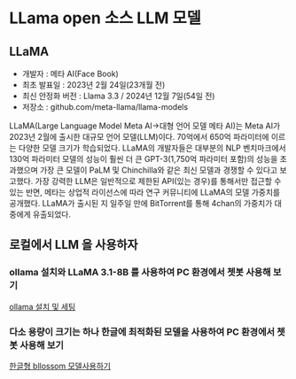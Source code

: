 # LLama open 소스 LLM 모델

## LLaMA

- 개발자 : 메타 AI(Face Book)
- 최초 발표일 : 2023년 2월 24일(23개월 전)
- 최신 안정화 버전 : Llama 3.3 / 2024년 12월 7일(54일 전)
- 저장소 : github.com/meta-llama/llama-models

LLaMA(Large Language Model Meta AI→대형 언어 모델 메타 AI)는 Meta AI가 2023년 2월에 출시한 대규모 언어 모델(LLM)이다. 70억에서 650억 파라미터에 이르는 다양한 모델 크기가 학습되었다. LLaMA의 개발자들은 대부분의 NLP 벤치마크에서 130억 파라미터 모델의 성능이 훨씬 더 큰 GPT-3(1,750억 파라미터 포함)의 성능을 초과했으며 가장 큰 모델이 PaLM 및 Chinchilla와 같은 최신 모델과 경쟁할 수 있다고 보고했다. 가장 강력한 LLM은 일반적으로 제한된 API(있는 경우)를 통해서만 접근할 수 있는 반면, 메타는 상업적 라이선스에 따라 연구 커뮤니티에 LLaMA의 모델 가중치를 공개했다. LLaMA가 출시된 지 일주일 만에 BitTorrent를 통해 4chan의 가중치가 대중에게 유출되었다.

## 로컬에서 LLM 을 사용하자

### ollama 설치와 LLaMA 3.1-8B 를 사용하여 PC 환경에서 쳇봇 사용해 보기

[ollama 설치 및 세팅](./ollama/ollama.md)

### 다소 용량이 크기는 하나 한글에 최적화된 모델을 사용하여 PC 환경에서 쳇봇 사용해 보기

[한글형 bllossom 모델사용하기](./bllossom_model.md)
